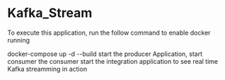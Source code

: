 # Kafka_Stream
To execute this application, run the follow command to enable docker running

docker-compose up -d --build
start the producer Application,
start consumer the consumer
start  the integration application to see real time Kafka streamming in action




